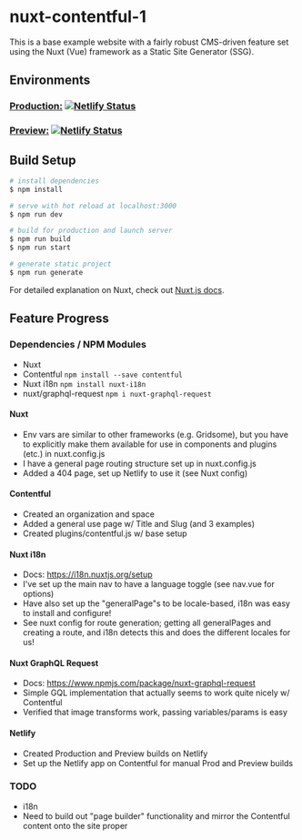 # nuxt-contentful-1

This is a base example website with a fairly robust CMS-driven feature set using the Nuxt (Vue) framework as a Static Site Generator (SSG).

## Environments

### [Production:](https://nuxt-contentful-1.netlify.app/) [![Netlify Status](https://api.netlify.com/api/v1/badges/4318bc16-5642-4ba3-87b2-43dcf4e7edb3/deploy-status)](https://app.netlify.com/sites/nuxt-contentful-1/deploys)

### [Preview:](https://nuxt-contentful-1-preview.netlify.app/) [![Netlify Status](https://api.netlify.com/api/v1/badges/2bc06553-6ac1-4e32-a980-715c76d556f2/deploy-status)](https://app.netlify.com/sites/nuxt-contentful-1-preview/deploys)

## Build Setup

```bash
# install dependencies
$ npm install

# serve with hot reload at localhost:3000
$ npm run dev

# build for production and launch server
$ npm run build
$ npm run start

# generate static project
$ npm run generate
```

For detailed explanation on Nuxt, check out [Nuxt.js docs](https://nuxtjs.org).

## Feature Progress

### Dependencies / NPM Modules

- Nuxt
- Contentful `npm install --save contentful`
- Nuxt i18n `npm install nuxt-i18n`
- nuxt/graphql-request `npm i nuxt-graphql-request`

#### Nuxt

- Env vars are similar to other frameworks (e.g. Gridsome), but you have to explicitly make them available for use in components and plugins (etc.) in nuxt.config.js
- I have a general page routing structure set up in nuxt.config.js
- Added a 404 page, set up Netlify to use it (see Nuxt config)

#### Contentful

- Created an organization and space
- Added a general use page w/ Title and Slug (and 3 examples)
- Created plugins/contentful.js w/ base setup

#### Nuxt i18n

- Docs: https://i18n.nuxtjs.org/setup
- I've set up the main nav to have a language toggle (see nav.vue for options)
- Have also set up the "generalPage"s to be locale-based, i18n was easy to install and configure!
- See nuxt config for route generation; getting all generalPages and creating a route, and i18n detects this and does the different locales for us!

#### Nuxt GraphQL Request

- Docs: https://www.npmjs.com/package/nuxt-graphql-request
- Simple GQL implementation that actually seems to work quite nicely w/ Contentful
- Verified that image transforms work, passing variables/params is easy

#### Netlify

- Created Production and Preview builds on Netlify
- Set up the Netlify app on Contentful for manual Prod and Preview builds

### TODO

- i18n
- Need to build out "page builder" functionality and mirror the Contentful content onto the site proper
